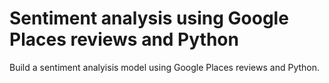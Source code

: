 # Sentiment analysis using Google Places reviews and Python

Build a sentiment analyisis model using Google Places reviews and Python.